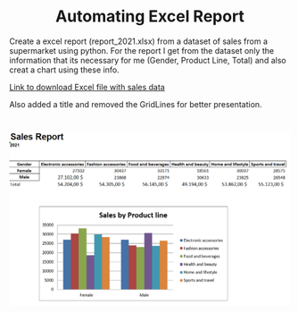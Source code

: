 <h1 align="center">Automating Excel Report</h1>

<p>Create a excel report (report_2021.xlsx) from a dataset of sales from a supermarket using python.
For the report I get from the dataset only the information that its necessary for me (Gender, Product Line, Total) and also creat a chart using these info.</p>

  <a href="https://www.kaggle.com/datasets/aungpyaeap/supermarket-sales">Link to download Excel file with sales data</a>
  
<p>Also added a title and removed the GridLines for better presentation.</p>

<h1 align="center">
  <img alt="Report" title="Report" src="./screenschots/report_photo.png"/>
</h1>

